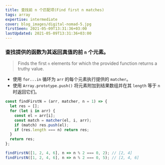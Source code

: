 ```yaml
---
title: 查找前 n 个匹配项(Find first n matches)
tags: array
expertise: intermediate
cover: blog_images/digital-nomad-5.jpg
firstSeen: 2021-05-09T13:31:36+03:00
lastUpdated: 2021-05-09T13:31:36+03:00
---
```


### 查找提供的函数为其返回真值的前 `n` 个元素。
> Finds the first `n` elements for which the provided function returns a truthy value.

- 使用 `for...in` 循环为 `arr` 的每个元素执行提供的 `matcher`。
- 使用 `Array.prototype.push()` 将元素附加到结果数组并在其 `length` 等于 `n` 时返回它们。

```js
const findFirstN = (arr, matcher, n = 1) => {
  let res = [];
  for (let i in arr) {
    const el = arr[i];
    const match = matcher(el, i, arr);
    if (match) res.push(el);
    if (res.length === n) return res;
  }
  return res;
};
```

```js
findFirstN([1, 2, 4, 6], n => n % 2 === 0, 2); // [2, 4]
findFirstN([1, 2, 4, 6], n => n % 2 === 0, 5); // [2, 4, 6]
```

